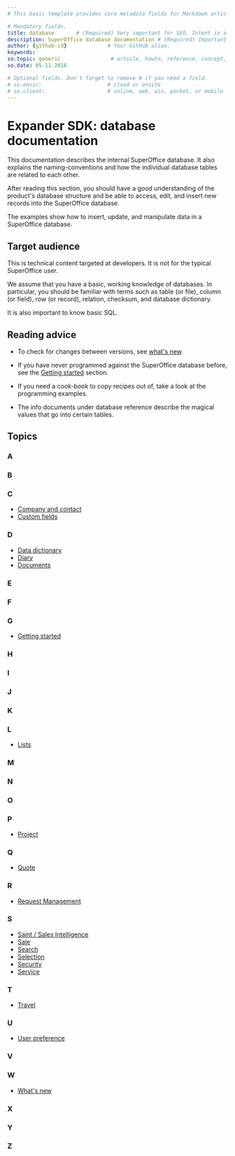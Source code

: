 ```yaml
---
# This basic template provides core metadata fields for Markdown articles on docs.superoffice.com.

# Mandatory fields.
title: database       # (Required) Very important for SEO. Intent in a unique string of 43-59 chars including spaces.
description: SuperOffice database documentation # (Required) Important for SEO. Recommended character length is 115-145 characters including spaces.
author: {github-id}             # Your GitHub alias.
keywords:
so.topic: generic                # article, howto, reference, concept, guide
so.date: 05.11.2016

# Optional fields. Don't forget to remove # if you need a field.
# so.envir:                     # cloud or onsite
# so.client:                    # online, web, win, pocket, or mobile
---
```


# Expander SDK: database documentation

This documentation describes the internal SuperOffice database. It also explains the naming-conventions and how the individual database tables are related to each other.

After reading this section, you should have a good understanding of the product's database structure and be able to access, edit, and insert new records into the SuperOffice database.

The examples show how to insert, update, and manipulate data in a SuperOffice database.

## Target audience

This is technical content targeted at developers. It is not for the typical SuperOffice user.

We assume that you have a basic, working knowledge of databases. In particular, you should be familiar with terms such as table (or file), column (or field), row (or record), relation, checksum, and database dictionary.

It is also important to know basic SQL.

## Reading advice

* To check for changes between versions, see [what's new][1].

* If you have never programmed against the SuperOffice database before, see the [Getting started][2] section.

* If you need a cook-book to copy recipes out of, take a look at the programming examples.

* The info documents under database reference describe the magical values that go into certain tables.

## Topics

### A

### B

### C

* [Company and contact](company-and-contact/index.md)
* [Custom fields](custom-fields/index.md)

### D

* [Data dictionary](dictionary/index.md)
* [Diary](diary/index.md)
* [Documents](documents/index.md)

### E

### F

### G

* [Getting started](getting-started/index.md)

### H

### I

### J

### K

### L

* [Lists](lists/index.md)
### M

### N

### O

### P

* [Project](project/index.md)

### Q

* [Quote](quote/index.md)

### R

* [Request Management](request-management/index.md)

### S

* [Saint / Sales Intelligence](sales/saint/index.md)
* [Sale](sales/index.md)
* [Search](search/index.md)
* [Selection](search/selection/index.md)
* [Security](security/index.md)
* [Service](service/index.md)

### T

* [Travel](travel/index.md)

### U

* [User preference](user-preferences/index.md)

### V

### W

* [What's new](whats-new/index.md)

### X

### Y

### Z

<!-- Referenced links -->
[1]: whats-new/index.md
[2]: getting-started/index.md
